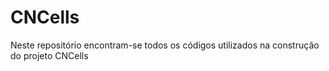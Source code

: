 # CNCells
Neste repositório encontram-se todos os códigos utilizados na construção do projeto CNCells
